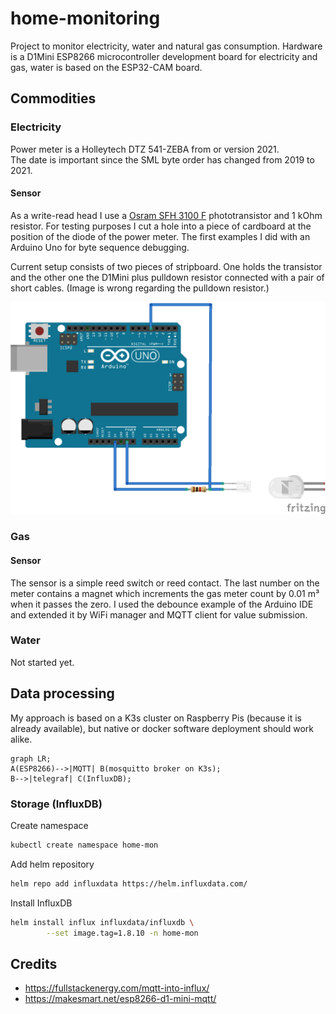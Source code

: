 # home-monitoring

Project to monitor electricity, water and natural gas consumption. Hardware is a D1Mini ESP8266 microcontroller development board for electricity and gas, water is based on the ESP32-CAM board.

## Commodities

### Electricity

Power meter is a Holleytech DTZ 541-ZEBA from or version 2021.  
The date is important since the SML byte order has changed from 2019 to 2021.

#### Sensor

As a write-read head I use a [Osram SFH 3100 F](https://www.osram.com/ecat/Radial%20Mini%20Sidelooker%20SFH%203100%20F/com/en/class_pim_web_catalog_103489/prd_pim_device_2219661/) phototransistor and 1 kOhm resistor. For testing purposes I cut a hole into a piece of cardboard at the position of the diode of the power meter. The first examples I did with an Arduino Uno for byte sequence debugging.

Current setup consists of two pieces of stripboard. One holds the transistor and the other one the D1Mini plus pulldown resistor connected with a pair of short cables. (Image is wrong regarding the pulldown resistor.)

![write-red head](img/writeReadHead.png)

### Gas

#### Sensor

The sensor is a simple reed switch or reed contact. The last number on the meter contains a magnet which increments the gas meter count by 0.01 m³ when it passes the zero. I used the debounce example of the Arduino IDE and extended it by WiFi manager and MQTT client for value submission.

### Water

Not started yet.

## Data processing

My approach is based on a K3s cluster on Raspberry Pis (because it is already available), but native or docker software deployment should work alike.

```mermaid
graph LR;
A(ESP8266)-->|MQTT| B(mosquitto broker on K3s);
B-->|telegraf| C(InfluxDB);
```

### Storage (InfluxDB)

Create namespace

```bash
kubectl create namespace home-mon
```

Add helm repository

```bash
helm repo add influxdata https://helm.influxdata.com/
```

Install InfluxDB

```bash
helm install influx influxdata/influxdb \
        --set image.tag=1.8.10 -n home-mon
```

## Credits

* https://fullstackenergy.com/mqtt-into-influx/
* https://makesmart.net/esp8266-d1-mini-mqtt/